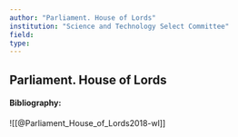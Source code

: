 ```yaml
---
author: "Parliament. House of Lords"
institution: "Science and Technology Select Committee"
field:
type:
---
```


## Parliament. House of Lords
#### Bibliography:

![[@Parliament_House_of_Lords2018-wl]]